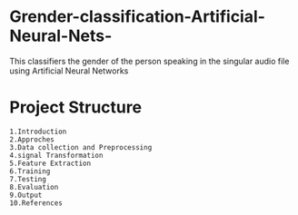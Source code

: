 # Grender-classification-Artificial-Neural-Nets-
This classifiers the gender of the person speaking in the singular audio file using Artificial Neural Networks

# Project Structure

    1.Introduction
    2.Approches
    3.Data collection and Preprocessing
    4.signal Transformation
    5.Feature Extraction
    6.Training
    7.Testing
    8.Evaluation
    9.Output
    10.References
    

